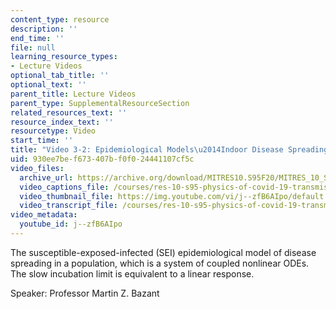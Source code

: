 ```yaml
---
content_type: resource
description: ''
end_time: ''
file: null
learning_resource_types:
- Lecture Videos
optional_tab_title: ''
optional_text: ''
parent_title: Lecture Videos
parent_type: SupplementalResourceSection
related_resources_text: ''
resource_index_text: ''
resourcetype: Video
start_time: ''
title: "Video 3-2: Epidemiological Models\u2014Indoor Disease Spreading"
uid: 930ee7be-f673-407b-f0f0-24441107cf5c
video_files:
  archive_url: https://archive.org/download/MITRES10.S95F20/MITRES_10_S95F20_0302_300k.mp4
  video_captions_file: /courses/res-10-s95-physics-of-covid-19-transmission-fall-2020/4f4b506766675ad7bb317097dfcd72e1_j--zfB6AIpo.vtt
  video_thumbnail_file: https://img.youtube.com/vi/j--zfB6AIpo/default.jpg
  video_transcript_file: /courses/res-10-s95-physics-of-covid-19-transmission-fall-2020/7335dda732cf53d45a42672a5baa8758_j--zfB6AIpo.pdf
video_metadata:
  youtube_id: j--zfB6AIpo
---
```


The susceptible-exposed-infected (SEI) epidemiological model of disease spreading in a population, which is a system of coupled nonlinear ODEs. The slow incubation limit is equivalent to a linear response.

Speaker: Professor Martin Z. Bazant
